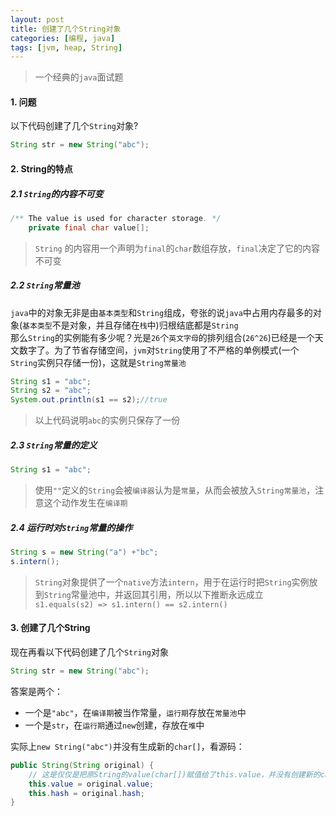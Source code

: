 ```yaml
---
layout: post
title: 创建了几个String对象
categories: [编程, java]
tags: [jvm, heap, String]
---
```


> 一个经典的`java`面试题

#### 1. 问题

以下代码创建了几个`String`对象?
```java
String str = new String("abc");
```

#### 2. String的特点

##### 2.1 `String`的内容不可变

```java
/** The value is used for character storage. */
    private final char value[];
```
> `String` 的内容用一个声明为`final`的`char`数组存放，`final`决定了它的内容不可变

##### 2.2 `String`常量池

`java`中的对象无非是由`基本类型`和`String`组成，夸张的说`java`中占用内存最多的对象(`基本类型`不是对象，并且存储在`栈`中)归根结底都是`String`   
那么`String`的实例能有多少呢？光是`26`个`英文字母`的排列组合(`26^26`)已经是一个天文数字了。为了节省存储空间，`jvm`对`String`使用了不严格的单例模式(一个`String`实例只存储一份)，这就是`String常量池`

```java
String s1 = "abc";
String s2 = "abc";
System.out.println(s1 == s2);//true
```
> 以上代码说明`abc`的实例只保存了一份

##### 2.3 `String`常量的定义
```java
String s1 = "abc";
```
> 使用`""`定义的`String`会被`编译器`认为是`常量`，从而会被放入`String常量池`，注意这个动作发生在`编译期`

##### 2.4 运行时对`String`常量的操作
```java
String s = new String("a") +"bc";
s.intern();
```

> `String`对象提供了一个`native`方法`intern`，用于在运行时把`String`实例放到`String`常量池中，并返回其引用，所以以下推断永远成立   
> `s1.equals(s2) => s1.intern() == s2.intern()`

#### 3. 创建了几个String

现在再看以下代码创建了几个`String`对象
```java
String str = new String("abc");
```

答案是两个：
* 一个是`"abc"`，在`编译期`被当作常量，`运行期`存放在`常量池`中
* 一个是`str`，在`运行期`通过`new`创建，存放在`堆`中

实际上`new String("abc")`并没有生成新的`char[]`，看源码：
```java
public String(String original) {
    // 这是仅仅是把原String的value(char[])赋值给了this.value，并没有创建新的char
    this.value = original.value;
    this.hash = original.hash;
}
```